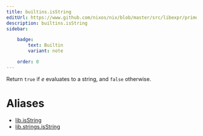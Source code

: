```yaml
---
title: builtins.isString
editUrl: https://www.github.com/nixos/nix/blob/master/src/libexpr/primops.cc
description: builtins.isString
sidebar:

    badge:
        text: Builtin
        variant: note

    order: 0
---
```


Return `true` if *e* evaluates to a string, and `false` otherwise.


# Aliases

- [lib.isString](reference/lib/lib-isString)
- [lib.strings.isString](reference/lib/strings/lib-strings-isString)


